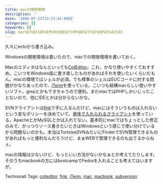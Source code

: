 ```yaml
---
title: macの開発環境
description: ''
date: '2006-07-23T23:33:44.000Z'
categories: []
keywords: []
slug: mac%E3%81%AE%E9%96%8B%E7%99%BA%E7%92%B0%E5%A2%83
---
```

久々にectoから書き込み。

Windowsの開発環境は書いたので、macでの開発環境を書いておく。  
  
Macのエディタはなんといっても[CotEditor](http://www.aynimac.com/p_blog/files/index2.php)。これ、かなり使いやすくておすすめ。こいつをWindows版に書き直したものがあればそれを使いたいくらいだもん。macの環境ではシェルが必須。でも標準のシェルはEUCコードに対する問題がかなりあったので、[iTerm](http://iterm.sourceforge.net/)を使っている。こいつも結構macらしい使いやすいソフト。grepとかもできちゃうので便利。まだmacではPHPしかいじったことないので、他にIDEとかは分からないかな。

SVNクライアントは[fink](http://fink.sourceforge.net/index.php?phpLang=ja)で手に入るんだけど、macにはそういうものは入れないという変なポリシーを決めていて、[単体で入れられるクライアント](http://metissian.com/projects/macosx/subversion/)を使っている。ApacheとかMySQLとかは入れてない。基本的にmacではちょっとした修正のみで、がっつりソース書きたいときはWindowsという感じで使い分けているから問題ないのかも。本当はTortoiseSVNみたいにFinderでSVN管理できるものがあればもっと便利なんだろうけど、まぁWEBで管理できるのも出てるからねぇ。

macの情報は少ないけど、もっといい方法がないかなぁとか考えてたりします。そのうちmacbookの方にはbootcampでFedraを入れることも考えてはいますが。

Technorati Tags: [coteditor](http://www.technorati.com/tag/coteditor), [fink](http://www.technorati.com/tag/fink), [iTerm](http://www.technorati.com/tag/iTerm), [mac](http://www.technorati.com/tag/mac), [macbook](http://www.technorati.com/tag/macbook), [subversion](http://www.technorati.com/tag/subversion)